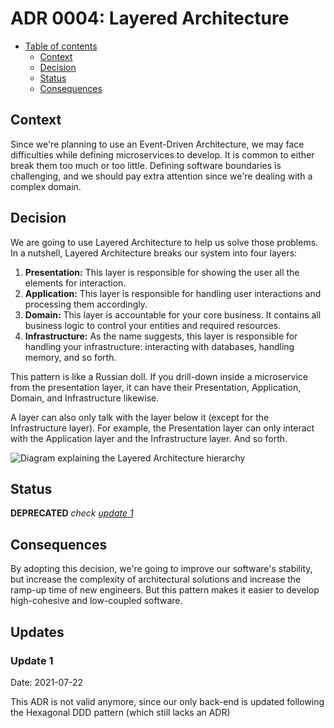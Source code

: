 # ADR 0004: Layered Architecture

* [Table of contents](#)
  * [Context](#context)
  * [Decision](#decision)
  * [Status](#status)
  * [Consequences](#consequences)

## Context

Since we're planning to use an Event-Driven Architecture, we may face difficulties while defining microservices to develop. It is common to either break them too much or too little. Defining software boundaries is challenging, and we should pay extra attention since we're dealing with a complex domain.

## Decision

We are going to use Layered Architecture to help us solve those problems. In a nutshell, Layered Architecture breaks our system into four layers:

1. **Presentation:** This layer is responsible for showing the user all the elements for interaction.
2. **Application:** This layer is responsible for handling user interactions and processing them accordingly.
3. **Domain:** This layer is accountable for your core business. It contains all business logic to control your entities and required resources.
4. **Infrastructure:** As the name suggests, this layer is responsible for handling your infrastructure: interacting with databases, handling memory, and so forth.

This pattern is like a Russian doll. If you drill-down inside a microservice from the presentation layer, it can have their Presentation, Application, Domain, and Infrastructure likewise.

A layer can also only talk with the layer below it (except for the Infrastructure layer). For example, the Presentation layer can only interact with the Application layer and the Infrastructure layer. And so forth.

![Diagram explaining the Layered Architecture hierarchy](../assets/0004-layered-architecture/hierarchy-diagram.png)

## Status

**DEPRECATED** _check [update 1](#update-1)_

## Consequences

By adopting this decision, we're going to improve our software's stability, but increase the complexity of architectural solutions and increase the ramp-up time of new engineers. But this pattern makes it easier to develop high-cohesive and low-coupled software.

## Updates

### Update 1
Date: 2021-07-22

This ADR is not valid anymore, since our only back-end is updated following the Hexagonal DDD pattern (which still lacks an ADR)
